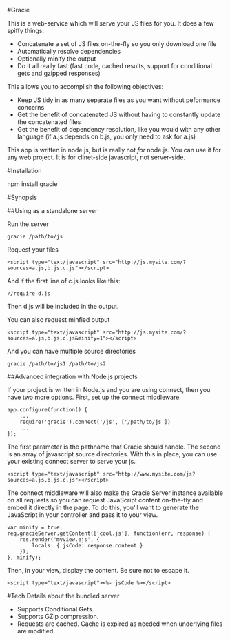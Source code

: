 #Gracie

This is a web-service which will serve your JS files for you. It does a few spiffy things:

 * Concatenate a set of JS files on-the-fly so you only download one file
 * Automatically resolve dependencies
 * Optionally minify the output
 * Do it all really fast (fast code, cached results, support for conditional gets and gzipped responses)

This allows you to accomplish the following objectives:

 * Keep JS tidy in as many separate files as you want without peformance concerns
 * Get the benefit of concatenated JS without having to constantly update the concatenated files
 * Get the benefit of dependency resolution, like you would with any other language (if a.js depends on b.js, you only need to ask for a.js)

This app is written in node.js, but is really not *for* node.js. You can use it for any web project. It is for clinet-side javascript, not server-side.

#Installation

npm install gracie

#Synopsis

##Using as a standalone server

Run the server

    gracie /path/to/js

Request your files

    <script type="text/javascript" src="http://js.mysite.com/?sources=a.js,b.js,c.js"></script>

And if the first line of c.js looks like this:

    //require d.js

Then d.js will be included in the output.

You can also request minfied output

    <script type="text/javascript" src="http://js.mysite.com/?sources=a.js,b.js,c.js&minify=1"></script>

And you can have multiple source directories

    gracie /path/to/js1 /path/to/js2

##Advanced integration with Node.js projects

If your project is written in Node.js and you are using connect, then you have two more options. First,
set up the connect middleware.

    app.configure(function() {
        ...
        require('gracie').connect('/js', ['/path/to/js'])
        ...
    });

The first parameter is the pathname that Gracie should handle. The second is an array of javascript
source directories. With this in place, you can use your existing connect server to serve your js.

    <script type="text/javascript" src="http://www.mysite.com/js?sources=a.js,b.js,c.js"></script>

The connect middleware will also make the Gracie Server instance available on all requests so you can request
JavaScript content on-the-fly and embed it directly in the page. To do this, you'll want to generate
the JavaScript in your controller and pass it to your view.

    var minify = true;
    req.gracieServer.getContent(['cool.js'], function(err, response) {
        res.render('myview.ejs', {
            locals: { jsCode: response.content }
        }); 
    }, minify);

Then, in your view, display the content. Be sure not to escape it.

    <script type="text/javascript"><%- jsCode %></script>

#Tech Details about the bundled server

 * Supports Conditional Gets.
 * Supports GZip compression.
 * Requests are cached. Cache is expired as needed when underlying files are modified.
